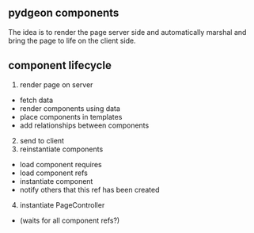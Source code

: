 ## pydgeon components

The idea is to render the page server side and automatically marshal and bring
the page to life on the client side.

## component lifecycle

1. render page on server
  * fetch data
  * render components using data
  * place components in templates
  * add relationships between components
2. send to client
3. reinstantiate components
  * load component requires
  * load component refs
  * instantiate component
  * notify others that this ref has been created
4. instantiate PageController
  * (waits for all component refs?)
